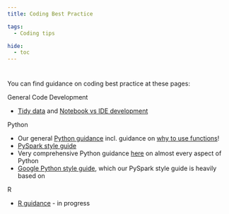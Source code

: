 ```yaml
---
title: Coding Best Practice

tags: 
  - Coding tips

hide:
  - toc
---
```


#
You can find guidance on coding best practice at these pages:

General Code Development

- [Tidy data][1] and [Notebook vs IDE development][2]

Python

- Our general [Python guidance][3] incl. guidance on [why to use functions][4]!
- [PySpark style guide][5]
- Very comprehensive Python guidance [here](https://docs.python-guide.org/) on almost every aspect of Python
- [Google Python style guide](https://github.com/google/styleguide/blob/gh-pages/pyguide.md), which our PySpark style guide is heavily based on

R 

- [R guidance][6] - in progress

[1]: tidy-data.md
[2]: notebooks_versus_ide_development.md
[3]: ../training_resources/python/basic-python-data-analysis-operations.md
[4]: ../training_resources/python/python-functions.md
[5]: ../training_resources/pyspark/pyspark-style-guide.md
[6]: ../training_resources/R/README.md
